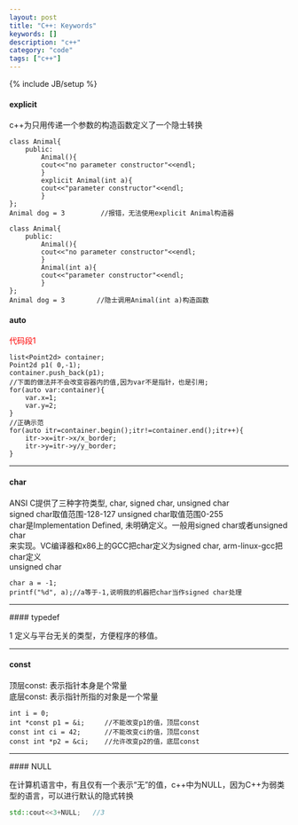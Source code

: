```yaml
---
layout: post
title: "C++: Keywords"
keywords: []
description: "c++"
category: "code"
tags: ["c++"]
---
```

{% include JB/setup %}


#### explicit
c++为只用传递一个参数的构造函数定义了一个隐士转换

```cpp,monokai
class Animal{
	public:
	    Animal(){
        cout<<"no parameter constructor"<<endl;
        }
	    explicit Animal(int a){
	    cout<<"parameter constructor"<<endl;
	    }
};
Animal dog = 3         //报错，无法使用explicit Animal构造器
```

```
class Animal{
	public:
	    Animal(){
        cout<<"no parameter constructor"<<endl;
	    }
	    Animal(int a){
        cout<<"parameter constructor"<<endl;
	    }
};
Animal dog = 3        //隐士调用Animal(int a)构造函数
```


#### auto
<font color="red">代码段1</font>

```
list<Point2d> container;
Point2d p1( 0,-1);
container.push_back(p1);
//下面的做法并不会改变容器内的值,因为var不是指针，也是引用; 
for(auto var:container){ 
	var.x=1;
	var.y=2;
}
//正确示范
for(auto itr=container.begin();itr!=container.end();itr++){
    itr->x=itr->x/x_border;
    itr->y=itr->y/y_border;
}
```
<hr />

#### char
ANSI C提供了三种字符类型, char, signed char, unsigned char<br/>
signed char取值范围-128-127 unsigned char取值范围0-255<br/>
char是Implementation Defined, 未明确定义。一般用signed char或者unsigned char<br/>
来实现。VC编译器和x86上的GCC把char定义为signed char, arm-linux-gcc把char定义<br/>
unsigned char

```
char a = -1;
printf("%d", a);//a等于-1,说明我的机器把char当作signed char处理
```

<hr />
#### typedef

1 定义与平台无关的类型，方便程序的移值。
<hr />

#### const
顶层const: 表示指针本身是个常量<br />
底层const: 表示指针所指的对象是一个常量<br />

```
int i = 0;  
int *const p1 = &i;     //不能改变p1的值，顶层const
const int ci = 42;      //不能改变ci的值，顶层const
const int *p2 = &ci;    //允许改变p2的值，底层const
```
<hr />
#### NULL

在计算机语言中，有且仅有一个表示“无”的值，c++中为NULL，因为C++为弱类型的语言，可以进行默认的隐式转换
```cpp
std::cout<<3+NULL;   //3
```
